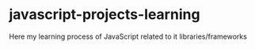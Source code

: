 # javascript-projects-learning
Here my learning process of JavaScript related to it libraries/frameworks
